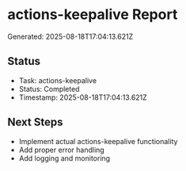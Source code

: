 # actions-keepalive Report

Generated: 2025-08-18T17:04:13.621Z

## Status
- Task: actions-keepalive
- Status: Completed
- Timestamp: 2025-08-18T17:04:13.621Z

## Next Steps
- Implement actual actions-keepalive functionality
- Add proper error handling
- Add logging and monitoring
